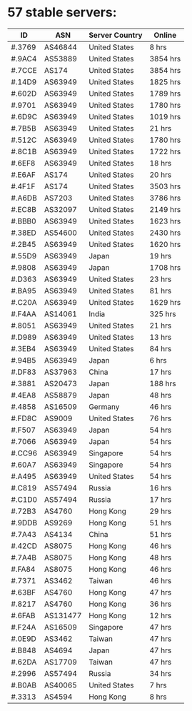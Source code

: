# 57 stable servers:

| ID | ASN | Server Country | Online |
| ------ | ------ | ------ | ------ |
| #.3769 | AS46844 | United States | 8 hrs |
| #.9AC4 | AS53889 | United States | 3854 hrs |
| #.7CCE | AS174 | United States | 3854 hrs |
| #.14D9 | AS63949 | United States | 1825 hrs |
| #.602D | AS63949 | United States | 1789 hrs |
| #.9701 | AS63949 | United States | 1780 hrs |
| #.6D9C | AS63949 | United States | 1019 hrs |
| #.7B5B | AS63949 | United States | 21 hrs |
| #.512C | AS63949 | United States | 1780 hrs |
| #.8C1B | AS63949 | United States | 1722 hrs |
| #.6EF8 | AS63949 | United States | 18 hrs |
| #.E6AF | AS174 | United States | 20 hrs |
| #.4F1F | AS174 | United States | 3503 hrs |
| #.A6DB | AS7203 | United States | 3786 hrs |
| #.EC8B | AS32097 | United States | 2149 hrs |
| #.BBB0 | AS63949 | United States | 1623 hrs |
| #.38ED | AS54600 | United States | 2430 hrs |
| #.2B45 | AS63949 | United States | 1620 hrs |
| #.55D9 | AS63949 | Japan | 19 hrs |
| #.9808 | AS63949 | Japan | 1708 hrs |
| #.D363 | AS63949 | United States | 23 hrs |
| #.BA95 | AS63949 | United States | 81 hrs |
| #.C20A | AS63949 | United States | 1629 hrs |
| #.F4AA | AS14061 | India | 325 hrs |
| #.8051 | AS63949 | United States | 21 hrs |
| #.D989 | AS63949 | United States | 13 hrs |
| #.3EB4 | AS63949 | United States | 84 hrs |
| #.94B5 | AS63949 | Japan | 6 hrs |
| #.DF83 | AS37963 | China | 17 hrs |
| #.3881 | AS20473 | Japan | 188 hrs |
| #.4EA8 | AS58879 | Japan | 48 hrs |
| #.4858 | AS16509 | Germany | 46 hrs |
| #.FD8C | AS9009 | United States | 76 hrs |
| #.F507 | AS63949 | Japan | 54 hrs |
| #.7066 | AS63949 | Japan | 54 hrs |
| #.CC96 | AS63949 | Singapore | 54 hrs |
| #.60A7 | AS63949 | Singapore | 54 hrs |
| #.A495 | AS63949 | United States | 54 hrs |
| #.C819 | AS57494 | Russia | 16 hrs |
| #.C1D0 | AS57494 | Russia | 17 hrs |
| #.72B3 | AS4760 | Hong Kong | 29 hrs |
| #.9DDB | AS9269 | Hong Kong | 51 hrs |
| #.7A43 | AS4134 | China | 51 hrs |
| #.42CD | AS8075 | Hong Kong | 46 hrs |
| #.7A4B | AS8075 | Hong Kong | 48 hrs |
| #.FA84 | AS8075 | Hong Kong | 46 hrs |
| #.7371 | AS3462 | Taiwan | 46 hrs |
| #.63BF | AS4760 | Hong Kong | 47 hrs |
| #.8217 | AS4760 | Hong Kong | 36 hrs |
| #.6FAB | AS131477 | Hong Kong | 12 hrs |
| #.F24A | AS16509 | Singapore | 47 hrs |
| #.0E9D | AS3462 | Taiwan | 47 hrs |
| #.B848 | AS4694 | Japan | 47 hrs |
| #.62DA | AS17709 | Taiwan | 47 hrs |
| #.2996 | AS57494 | Russia | 34 hrs |
| #.B0AB | AS40065 | United States | 7 hrs |
| #.3313 | AS4594 | Hong Kong | 8 hrs |

